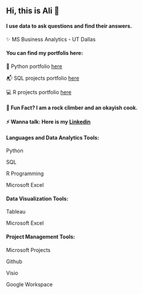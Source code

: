 ## Hi, this is Ali  👋

#### I use data to ask questions and find their answers.

✨ MS Business Analytics - UT Dallas

#### You can find my portfolis here:
🐍 Python portfolio [here](https://github.com/alibagheri7/Python)

📬 SQL projects portfolio [here](https://github.com/alibagheri7/SQL-portfolio)

💻 R projects portfolio [here](https://github.com/alibagheri7/R-portfolio)


#### 🚀 Fun Fact? I am a rock climber and an okayish cook.


#### ⚡ Wanna talk: Here is my [Linkedin](https://www.linkedin.com/in/ali-bagheri-tirtashi/)


#### Languages and Data Analytics Tools:

  Python
 
  SQL
 
  R Programming
 
  Microsoft Excel

#### Data Visualization Tools:

  Tableau
 
  Microsoft Excel
 
#### Project Management Tools:

  Microsoft Projects
 
  Github
 
  Visio
 
  Google Workspace

<!--
**alibagheri7/alibagheri7** is a ✨ _special_ ✨ repository because its `README.md` (this file) appears on your GitHub profile.

Here are some ideas to get you started:

- 🔭 I’m currently working on ...
- 🌱 I’m currently learning ...
- 👯 I’m looking to collaborate on ...
- 🤔 I’m looking for help with ...
- 💬 Ask me about ...
- 📫 How to reach me: ...
- 😄 Pronouns: ...
- ⚡ Fun fact: ...
-->
